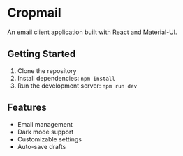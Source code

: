 # Cropmail

An email client application built with React and Material-UI.

## Getting Started

1. Clone the repository
2. Install dependencies: `npm install`
3. Run the development server: `npm run dev`

## Features

- Email management
- Dark mode support
- Customizable settings
- Auto-save drafts
